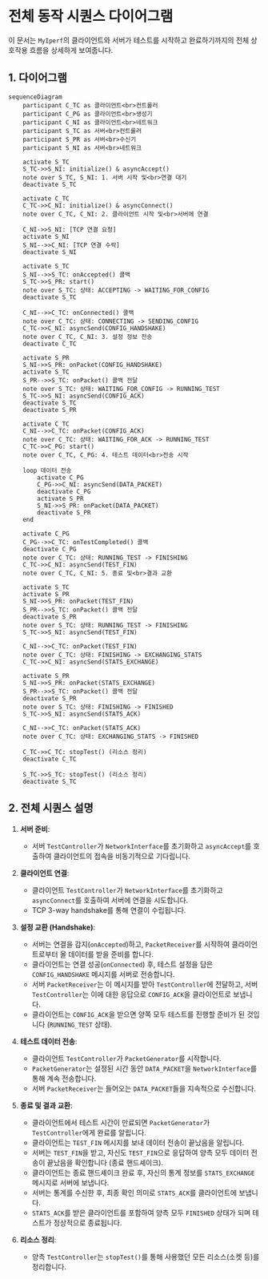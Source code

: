 # 전체 동작 시퀀스 다이어그램

이 문서는 `MyIperf`의 클라이언트와 서버가 테스트를 시작하고 완료하기까지의 전체 상호작용 흐름을 상세하게 보여줍니다.

## 1. 다이어그램

```mermaid
sequenceDiagram
    participant C_TC as 클라이언트<br>컨트롤러
    participant C_PG as 클라이언트<br>생성기
    participant C_NI as 클라이언트<br>네트워크
    participant S_TC as 서버<br>컨트롤러
    participant S_PR as 서버<br>수신기
    participant S_NI as 서버<br>네트워크

    activate S_TC
    S_TC->>S_NI: initialize() & asyncAccept()
    note over S_TC, S_NI: 1. 서버 시작 및<br>연결 대기
    deactivate S_TC

    activate C_TC
    C_TC->>C_NI: initialize() & asyncConnect()
    note over C_TC, C_NI: 2. 클라이언트 시작 및<br>서버에 연결
    
    C_NI->>S_NI: [TCP 연결 요청]
    activate S_NI
    S_NI-->>C_NI: [TCP 연결 수락]
    deactivate S_NI

    activate S_TC
    S_NI-->>S_TC: onAccepted() 콜백
    S_TC->>S_PR: start()
    note over S_TC: 상태: ACCEPTING -> WAITING_FOR_CONFIG
    deactivate S_TC
    
    C_NI-->>C_TC: onConnected() 콜백
    note over C_TC: 상태: CONNECTING -> SENDING_CONFIG
    C_TC->>C_NI: asyncSend(CONFIG_HANDSHAKE)
    note over C_TC, C_NI: 3. 설정 정보 전송
    deactivate C_TC

    activate S_PR
    S_NI->>S_PR: onPacket(CONFIG_HANDSHAKE)
    activate S_TC
    S_PR-->>S_TC: onPacket() 콜백 전달
    note over S_TC: 상태: WAITING_FOR_CONFIG -> RUNNING_TEST
    S_TC->>S_NI: asyncSend(CONFIG_ACK)
    deactivate S_TC
    deactivate S_PR

    activate C_TC
    C_NI-->>C_TC: onPacket(CONFIG_ACK)
    note over C_TC: 상태: WAITING_FOR_ACK -> RUNNING_TEST
    C_TC->>C_PG: start()
    note over C_TC, C_PG: 4. 테스트 데이터<br>전송 시작
    
    loop 데이터 전송
        activate C_PG
        C_PG->>C_NI: asyncSend(DATA_PACKET)
        deactivate C_PG
        activate S_PR
        S_NI->>S_PR: onPacket(DATA_PACKET)
        deactivate S_PR
    end
    
    activate C_PG
    C_PG-->>C_TC: onTestCompleted() 콜백
    deactivate C_PG
    note over C_TC: 상태: RUNNING_TEST -> FINISHING
    C_TC->>C_NI: asyncSend(TEST_FIN)
    note over C_TC, C_NI: 5. 종료 및<br>결과 교환
    
    activate S_TC
    activate S_PR
    S_NI->>S_PR: onPacket(TEST_FIN)
    S_PR-->>S_TC: onPacket() 콜백 전달
    deactivate S_PR
    note over S_TC: 상태: RUNNING_TEST -> FINISHING
    S_TC->>S_NI: asyncSend(TEST_FIN)
    
    C_NI-->>C_TC: onPacket(TEST_FIN)
    note over C_TC: 상태: FINISHING -> EXCHANGING_STATS
    C_TC->>C_NI: asyncSend(STATS_EXCHANGE)
    
    activate S_PR
    S_NI->>S_PR: onPacket(STATS_EXCHANGE)
    S_PR-->>S_TC: onPacket() 콜백 전달
    deactivate S_PR
    note over S_TC: 상태: FINISHING -> FINISHED
    S_TC->>S_NI: asyncSend(STATS_ACK)
    
    C_NI-->>C_TC: onPacket(STATS_ACK)
    note over C_TC: 상태: EXCHANGING_STATS -> FINISHED
    
    C_TC->>C_TC: stopTest() (리소스 정리)
    deactivate C_TC
    
    S_TC->>S_TC: stopTest() (리소스 정리)
    deactivate S_TC
```

## 2. 전체 시퀀스 설명

1.  **서버 준비**:
    *   서버 `TestController`가 `NetworkInterface`를 초기화하고 `asyncAccept`를 호출하여 클라이언트의 접속을 비동기적으로 기다립니다.

2.  **클라이언트 연결**:
    *   클라이언트 `TestController`가 `NetworkInterface`를 초기화하고 `asyncConnect`를 호출하여 서버에 연결을 시도합니다.
    *   TCP 3-way handshake를 통해 연결이 수립됩니다.

3.  **설정 교환 (Handshake)**:
    *   서버는 연결을 감지(`onAccepted`)하고, `PacketReceiver`를 시작하여 클라이언트로부터 올 데이터를 받을 준비를 합니다.
    *   클라이언트는 연결 성공(`onConnected`) 후, 테스트 설정을 담은 `CONFIG_HANDSHAKE` 메시지를 서버로 전송합니다.
    *   서버 `PacketReceiver`는 이 메시지를 받아 `TestController`에 전달하고, 서버 `TestController`는 이에 대한 응답으로 `CONFIG_ACK`을 클라이언트로 보냅니다.
    *   클라이언트는 `CONFIG_ACK`을 받으면 양쪽 모두 테스트를 진행할 준비가 된 것입니다 (`RUNNING_TEST` 상태).

4.  **테스트 데이터 전송**:
    *   클라이언트 `TestController`가 `PacketGenerator`를 시작합니다.
    *   `PacketGenerator`는 설정된 시간 동안 `DATA_PACKET`을 `NetworkInterface`를 통해 계속 전송합니다.
    *   서버 `PacketReceiver`는 들어오는 `DATA_PACKET`들을 지속적으로 수신합니다.

5.  **종료 및 결과 교환**:
    *   클라이언트에서 테스트 시간이 만료되면 `PacketGenerator`가 `TestController`에게 완료를 알립니다.
    *   클라이언트는 `TEST_FIN` 메시지를 보내 데이터 전송이 끝났음을 알립니다.
    *   서버는 `TEST_FIN`을 받고, 자신도 `TEST_FIN`으로 응답하여 양측 모두 데이터 전송이 끝났음을 확인합니다 (종료 핸드셰이크).
    *   클라이언트는 종료 핸드셰이크 완료 후, 자신의 통계 정보를 `STATS_EXCHANGE` 메시지로 서버에 보냅니다.
    *   서버는 통계를 수신한 후, 최종 확인 의미로 `STATS_ACK`를 클라이언트에 보냅니다.
    *   `STATS_ACK`를 받은 클라이언트를 포함하여 양측 모두 `FINISHED` 상태가 되며 테스트가 정상적으로 종료됩니다.

6.  **리소스 정리**:
    *   양측 `TestController`는 `stopTest()`를 통해 사용했던 모든 리소스(소켓 등)를 정리합니다.
